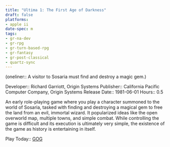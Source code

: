 ```yaml
---
title: "Ultima 1: The First Age of Darkness"
draft: false
platforms:
- apple ii
date-spec: m
tags:
- gr-na-dev
- gr-rpg
- gr-turn-based-rpg
- gr-fantasy
- gr-post-classical
- quartz-sync
---
```


(oneliner:: A visitor to Sosaria must find and destroy a magic gem.)

Developer:: Richard Garriott, Origin Systems
Publisher:: California Pacific Computer Company, Origin Systems
Release Date:: 1981-06-01
Hours:: 0.5

An early role-playing game where you play a character summoned to the world of Sosaria, tasked with finding and destroying a magical gem to free the land from an evil, immortal wizard. It popularized ideas like the open overworld map, multiple towns, and simple combat. While controlling the game is difficult and its execution is ultimately very simple, the existence of the game as history is entertaining in itself.

Play Today:: [GOG](https://www.gog.com/en/game/ultima_1_2_3)